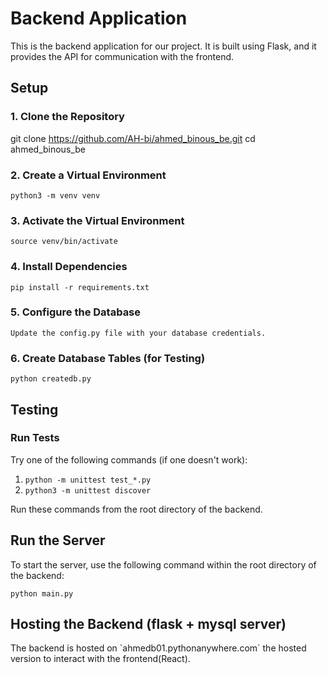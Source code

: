 # Backend Application

This is the backend application for our project. It is built using Flask, and it provides the API for communication with the frontend.

## Setup

### 1. Clone the Repository

git clone https://github.com/AH-bi/ahmed_binous_be.git
cd ahmed_binous_be


### 2. Create a Virtual Environment
`python3 -m venv venv`


### 3. Activate the Virtual Environment
`source venv/bin/activate`

### 4. Install Dependencies
`pip install -r requirements.txt`


### 5. Configure the Database
`Update the config.py file with your database credentials.`

### 6. Create Database Tables (for Testing)
`python createdb.py`


## Testing

### Run Tests
Try one of the following commands (if one doesn't work):
1. `python -m unittest test_*.py`
2. `python3 -m unittest discover`

Run these commands from the root directory of the backend.


## Run the Server

To start the server, use the following command within the root directory of the backend:

`python main.py`

## Hosting the Backend (flask + mysql server)

The backend is hosted on `ahmedb01.pythonanywhere.com´ the hosted version to interact with the frontend(React).

